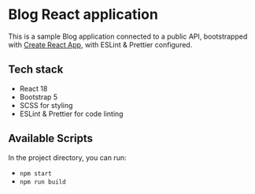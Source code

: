 # Blog React application

This is a sample Blog application connected to a public API, bootstrapped with [Create React App](https://github.com/facebook/create-react-app), with ESLint & Prettier configured.

## Tech stack

- React 18
- Bootstrap 5
- SCSS for styling
- ESLint & Prettier for code linting

## Available Scripts

In the project directory, you can run:

- `npm start`
- `npm run build`
